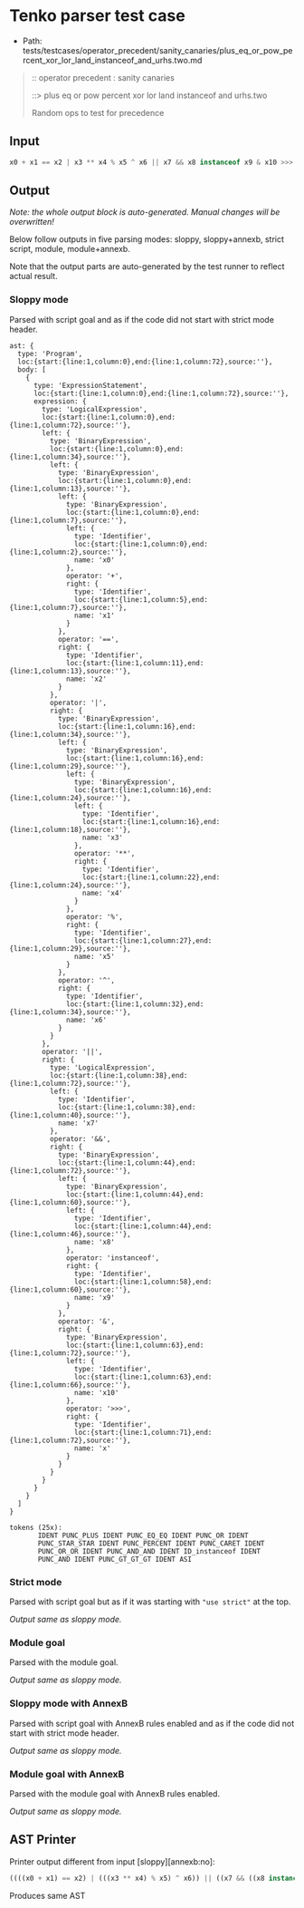 # Tenko parser test case

- Path: tests/testcases/operator_precedent/sanity_canaries/plus_eq_or_pow_percent_xor_lor_land_instanceof_and_urhs.two.md

> :: operator precedent : sanity canaries
>
> ::> plus eq or pow percent xor lor land instanceof and urhs.two
>
> Random ops to test for precedence

## Input

`````js
x0 + x1 == x2 | x3 ** x4 % x5 ^ x6 || x7 && x8 instanceof x9 & x10 >>> x
`````

## Output

_Note: the whole output block is auto-generated. Manual changes will be overwritten!_

Below follow outputs in five parsing modes: sloppy, sloppy+annexb, strict script, module, module+annexb.

Note that the output parts are auto-generated by the test runner to reflect actual result.

### Sloppy mode

Parsed with script goal and as if the code did not start with strict mode header.

`````
ast: {
  type: 'Program',
  loc:{start:{line:1,column:0},end:{line:1,column:72},source:''},
  body: [
    {
      type: 'ExpressionStatement',
      loc:{start:{line:1,column:0},end:{line:1,column:72},source:''},
      expression: {
        type: 'LogicalExpression',
        loc:{start:{line:1,column:0},end:{line:1,column:72},source:''},
        left: {
          type: 'BinaryExpression',
          loc:{start:{line:1,column:0},end:{line:1,column:34},source:''},
          left: {
            type: 'BinaryExpression',
            loc:{start:{line:1,column:0},end:{line:1,column:13},source:''},
            left: {
              type: 'BinaryExpression',
              loc:{start:{line:1,column:0},end:{line:1,column:7},source:''},
              left: {
                type: 'Identifier',
                loc:{start:{line:1,column:0},end:{line:1,column:2},source:''},
                name: 'x0'
              },
              operator: '+',
              right: {
                type: 'Identifier',
                loc:{start:{line:1,column:5},end:{line:1,column:7},source:''},
                name: 'x1'
              }
            },
            operator: '==',
            right: {
              type: 'Identifier',
              loc:{start:{line:1,column:11},end:{line:1,column:13},source:''},
              name: 'x2'
            }
          },
          operator: '|',
          right: {
            type: 'BinaryExpression',
            loc:{start:{line:1,column:16},end:{line:1,column:34},source:''},
            left: {
              type: 'BinaryExpression',
              loc:{start:{line:1,column:16},end:{line:1,column:29},source:''},
              left: {
                type: 'BinaryExpression',
                loc:{start:{line:1,column:16},end:{line:1,column:24},source:''},
                left: {
                  type: 'Identifier',
                  loc:{start:{line:1,column:16},end:{line:1,column:18},source:''},
                  name: 'x3'
                },
                operator: '**',
                right: {
                  type: 'Identifier',
                  loc:{start:{line:1,column:22},end:{line:1,column:24},source:''},
                  name: 'x4'
                }
              },
              operator: '%',
              right: {
                type: 'Identifier',
                loc:{start:{line:1,column:27},end:{line:1,column:29},source:''},
                name: 'x5'
              }
            },
            operator: '^',
            right: {
              type: 'Identifier',
              loc:{start:{line:1,column:32},end:{line:1,column:34},source:''},
              name: 'x6'
            }
          }
        },
        operator: '||',
        right: {
          type: 'LogicalExpression',
          loc:{start:{line:1,column:38},end:{line:1,column:72},source:''},
          left: {
            type: 'Identifier',
            loc:{start:{line:1,column:38},end:{line:1,column:40},source:''},
            name: 'x7'
          },
          operator: '&&',
          right: {
            type: 'BinaryExpression',
            loc:{start:{line:1,column:44},end:{line:1,column:72},source:''},
            left: {
              type: 'BinaryExpression',
              loc:{start:{line:1,column:44},end:{line:1,column:60},source:''},
              left: {
                type: 'Identifier',
                loc:{start:{line:1,column:44},end:{line:1,column:46},source:''},
                name: 'x8'
              },
              operator: 'instanceof',
              right: {
                type: 'Identifier',
                loc:{start:{line:1,column:58},end:{line:1,column:60},source:''},
                name: 'x9'
              }
            },
            operator: '&',
            right: {
              type: 'BinaryExpression',
              loc:{start:{line:1,column:63},end:{line:1,column:72},source:''},
              left: {
                type: 'Identifier',
                loc:{start:{line:1,column:63},end:{line:1,column:66},source:''},
                name: 'x10'
              },
              operator: '>>>',
              right: {
                type: 'Identifier',
                loc:{start:{line:1,column:71},end:{line:1,column:72},source:''},
                name: 'x'
              }
            }
          }
        }
      }
    }
  ]
}

tokens (25x):
       IDENT PUNC_PLUS IDENT PUNC_EQ_EQ IDENT PUNC_OR IDENT
       PUNC_STAR_STAR IDENT PUNC_PERCENT IDENT PUNC_CARET IDENT
       PUNC_OR_OR IDENT PUNC_AND_AND IDENT ID_instanceof IDENT
       PUNC_AND IDENT PUNC_GT_GT_GT IDENT ASI
`````

### Strict mode

Parsed with script goal but as if it was starting with `"use strict"` at the top.

_Output same as sloppy mode._

### Module goal

Parsed with the module goal.

_Output same as sloppy mode._

### Sloppy mode with AnnexB

Parsed with script goal with AnnexB rules enabled and as if the code did not start with strict mode header.

_Output same as sloppy mode._

### Module goal with AnnexB

Parsed with the module goal with AnnexB rules enabled.

_Output same as sloppy mode._

## AST Printer

Printer output different from input [sloppy][annexb:no]:

````js
((((x0 + x1) == x2) | (((x3 ** x4) % x5) ^ x6)) || ((x7 && ((x8 instanceof x9) & (x10 >>> x)))));
````

Produces same AST

